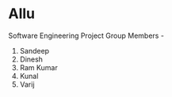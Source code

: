 # Allu
Software Engineering Project
 Group Members -
 1. Sandeep
 2. Dinesh
 3. Ram Kumar
 4. Kunal
 5. Varij
